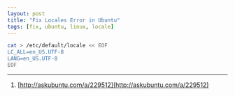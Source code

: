 ```yaml
---
layout: post
title: "Fix Locales Error in Ubuntu"
tags: [fix, ubuntu, linux, locale]
---
```


```bash
cat > /etc/default/locale << EOF
LC_ALL=en_US.UTF-8
LANG=en_US.UTF-8
EOF
```

---
1. [http://askubuntu.com/a/229512](http://askubuntu.com/a/229512)
